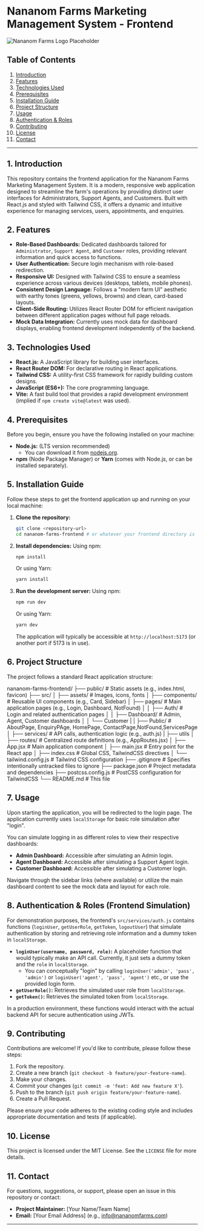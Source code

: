 # Nananom Farms Marketing Management System - Frontend

![Nananom Farms Logo Placeholder](https://via.placeholder.com/150/66BB6A/FFFFFF?text=NANANOM%20FARMS)

## Table of Contents

1.  [Introduction](#introduction)
2.  [Features](#features)
3.  [Technologies Used](#technologies-used)
4.  [Prerequisites](#prerequisites)
5.  [Installation Guide](#installation-guide)
6.  [Project Structure](#project-structure)
7.  [Usage](#usage)
8.  [Authentication & Roles](#authentication--roles)
9.  [Contributing](#contributing)
10. [License](#license)
11. [Contact](#contact)

---

## 1. Introduction

This repository contains the frontend application for the Nananom Farms Marketing Management System. It is a modern, responsive web application designed to streamline the farm's operations by providing distinct user interfaces for Administrators, Support Agents, and Customers. Built with React.js and styled with Tailwind CSS, it offers a dynamic and intuitive experience for managing services, users, appointments, and enquiries.

## 2. Features

* **Role-Based Dashboards:** Dedicated dashboards tailored for `Administrator`, `Support Agent`, and `Customer` roles, providing relevant information and quick access to functions.
* **User Authentication:** Secure login mechanism with role-based redirection.
* **Responsive UI:** Designed with Tailwind CSS to ensure a seamless experience across various devices (desktops, tablets, mobile phones).
* **Consistent Design Language:** Follows a "modern farm UI" aesthetic with earthy tones (greens, yellows, browns) and clean, card-based layouts.
* **Client-Side Routing:** Utilizes React Router DOM for efficient navigation between different application pages without full page reloads.
* **Mock Data Integration:** Currently uses mock data for dashboard displays, enabling frontend development independently of the backend.

## 3. Technologies Used

* **React.js:** A JavaScript library for building user interfaces.
* **React Router DOM:** For declarative routing in React applications.
* **Tailwind CSS:** A utility-first CSS framework for rapidly building custom designs.
* **JavaScript (ES6+):** The core programming language.
* **Vite:** A fast build tool that provides a rapid development environment (implied if `npm create vite@latest` was used).

## 4. Prerequisites

Before you begin, ensure you have the following installed on your machine:

* **Node.js:** (LTS version recommended)
    * You can download it from [nodejs.org](https://nodejs.org/).
* **npm** (Node Package Manager) or **Yarn** (comes with Node.js, or can be installed separately).

## 5. Installation Guide

Follow these steps to get the frontend application up and running on your local machine:

1.  **Clone the repository:**
    ```bash
    git clone <repository-url>
    cd nananom-farms-frontend # or whatever your frontend directory is named
    ```

2.  **Install dependencies:**
    Using npm:
    ```bash
    npm install
    ```
    Or using Yarn:
    ```bash
    yarn install
    ```

3.  **Run the development server:**
    Using npm:
    ```bash
    npm run dev
    ```
    Or using Yarn:
    ```bash
    yarn dev
    ```

    The application will typically be accessible at `http://localhost:5173` (or another port if 5173 is in use).

## 6. Project Structure

The project follows a standard React application structure:



nananom-farms-frontend/
├── public/                \# Static assets (e.g., index.html, favicon)
├── src/
│   ├── assets/            \# Images, icons, fonts
│   ├── components/        \# Reusable UI components (e.g., Card, Sidebar)
│   ├── pages/             \# Main application pages (e.g., Login, Dashboard, NotFound)
│   │   ├── Auth/          \# Login and related authentication pages
│   │   ├── Dashboard/     \# Admin, Agent, Customer dashboards
│   │   └── Customer
|   |   ├── Public/        \# AboutPage, EnquiryPAge, HomePage, ContactPage,NotFound,ServicesPage
│   ├── services/          \# API calls, authentication logic (e.g., auth.js)
|   ├── utils
│   ├── routes/            \# Centralized route definitions (e.g., AppRoutes.jsx)
│   ├── App.jsx            \# Main application component
│   ├── main.jsx           \# Entry point for the React app
│   ├── index.css          \# Global CSS, TailwindCSS directives
│   └── tailwind.config.js \# Tailwind CSS configuration
├── .gitignore             \# Specifies intentionally untracked files to ignore
├── package.json           \# Project metadata and dependencies
├── postcss.config.js      \# PostCSS configuration for TailwindCSS
└── README.md              \# This file



## 7. Usage

Upon starting the application, you will be redirected to the login page.
The application currently uses `localStorage` for basic role simulation after "login".

You can simulate logging in as different roles to view their respective dashboards:

* **Admin Dashboard:** Accessible after simulating an Admin login.
* **Agent Dashboard:** Accessible after simulating a Support Agent login.
* **Customer Dashboard:** Accessible after simulating a Customer login.

Navigate through the sidebar links (where available) or utilize the main dashboard content to see the mock data and layout for each role.

## 8. Authentication & Roles (Frontend Simulation)

For demonstration purposes, the frontend's `src/services/auth.js` contains functions (`loginUser`, `getUserRole`, `getToken`, `logoutUser`) that simulate authentication by storing and retrieving role information and a dummy token in `localStorage`.

* **`loginUser(username, password, role)`:** A placeholder function that would typically make an API call. Currently, it just sets a dummy token and the `role` in `localStorage`.
    * You can conceptually "login" by calling `loginUser('admin', 'pass', 'admin')` or `loginUser('agent', 'pass', 'agent')` etc., or use the provided login form.
* **`getUserRole()`:** Retrieves the simulated user role from `localStorage`.
* **`getToken()`:** Retrieves the simulated token from `localStorage`.

In a production environment, these functions would interact with the actual backend API for secure authentication using JWTs.

## 9. Contributing

Contributions are welcome! If you'd like to contribute, please follow these steps:

1.  Fork the repository.
2.  Create a new branch (`git checkout -b feature/your-feature-name`).
3.  Make your changes.
4.  Commit your changes (`git commit -m 'feat: Add new feature X'`).
5.  Push to the branch (`git push origin feature/your-feature-name`).
6.  Create a Pull Request.

Please ensure your code adheres to the existing coding style and includes appropriate documentation and tests (if applicable).

## 10. License

This project is licensed under the MIT License. See the `LICENSE` file for more details.

## 11. Contact

For questions, suggestions, or support, please open an issue in this repository or contact:

* **Project Maintainer:** [Your Name/Team Name]
* **Email:** [Your Email Address] (e.g., info@nananomfarms.com)

---
